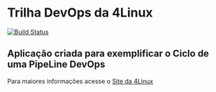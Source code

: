 # Trilha DevOps da 4Linux

<!-- Altere a Flag abaixo com sua URL do Travis -->
[![Build Status](https://travis-ci.org/fabianotower/DevOpsLab-HelloWorld.svg?branch=master)](https://travis-ci.org/fabianotower/DevOpsLab-HelloWorld)

## Aplicação criada para exemplificar o Ciclo de uma PipeLine DevOps


Para maiores informações acesse o [Site da 4Linux](https://www.4linux.com.br/cursos/devops)
